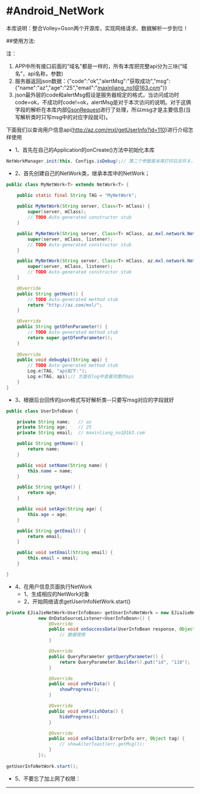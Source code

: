 #Android_NetWork
===============
本库说明：整合Volley+Gson两个开源库，实现网络请求、数据解析一步到位！

##使用方法:

注：

1. APP中所有接口前面的“域名”都是一样的，所有本库把完整api分为三块(“域名”，api名称，参数)
2. 服务器返回json数据：{"code":"ok","alertMsg":"获取成功","msg":{"name":"az","age":"25","email":"maxinliang_no1@163.com"}}
3. json最外层的code和alertMsg假设是服务器规定的格式，当访问成功时code=ok，不成功时code!=ok，alertMsg是对于本次访问的说明。对于这俩字段的解析在本库内部[GsonRequest][gsonRequest]进行了处理，所以msg才是主要信息(当写解析类时只写msg中的对应字段就可)。

下面我们以查询用户信息api(<http://az.com/mxl/getUserInfo?id=110>)进行介绍怎样使用<br>

* 1、首先在自己的Application的onCreate()方法中初始化本库

```java
NetWorkManager.init(this, Configs.isDebug);// 第二个参数是本库打印日志开关，上线时请关掉
```
* 2、首先创建自己的NetWork类，继承本库中的NetWork<T>；

```java
public class MyNetWork<T> extends NetWork<T> {

	public static final String TAG = "MyNetWork";
	
	public MyNetWork(String server, Class<T> mClass) {
		super(server, mClass);
		// TODO Auto-generated constructor stub
	}

	public MyNetWork(String server, Class<T> mClass, az.mxl.network.NetWork4Base.OnDataSourceListener<T> listener) {
		super(server, mClass, listener);
		// TODO Auto-generated constructor stub
	}

	public MyNetWork(String server, Class<T> mClass, az.mxl.network.NetWork4Base.OnDataSourceSuccessListener<T> listener) {
		super(server, mClass, listener);
		// TODO Auto-generated constructor stub
	}

	@Override
	public String getHost() {
		// TODO Auto-generated method stub
		return "http://az.com/mxl/";
	}

	@Override
	public String getOfenParameter() {
		// TODO Auto-generated method stub
		return super.getOfenParameter();
	}
	
	@Override
	public void debugApi(String api) {
		// TODO Auto-generated method stub
		Log.e(TAG, "api如下:");
		Log.e(TAG, api);// 方面在log中查看完整的api
	}
}
```
* 3、根据后台回传的json格式写好解析类--只要写msg对应的字段就好
```java
public class UserInfoBean {

	private String name;   // az
	private String age;    // 25
	private String email;  // maxinliang_no1@163.com

	public String getName() {
		return name;
	}

	public void setName(String name) {
		this.name = name;
	}

	public String getAge() {
		return age;
	}

	public void setAge(String age) {
		this.age = age;
	}

	public String getEmail() {
		return email;
	}

	public void setEmail(String email) {
		this.email = email;
	}

}
```

* 4、在用户信息页面执行NetWork
	* 1、生成相应的NetWork对象
	* 2、开始网络请求getUserInfoNetWork.start()

```java
private EJiaJieNetWork<UserInfoBean> getUserInfoNetWork = new EJiaJieNetWork<UserInfoBean>(ApiConstantData.USER_INFO, UserInfoBean.class,
			new OnDataSourceListener<UserInfoBean>() {
				@Override
				public void onSuccessData(UserInfoBean response, Object tag) {
					// 数据使用
				}

				@Override
				public QueryParameter getQueryParameter() {
					return QueryParameter.Builder().put("id", "110");
				}

				@Override
				public void onPerData() {
					showProgress();
				}

				@Override
				public void onFinishData() {
					hideProgress();
				}

				@Override
				public void onFailData(ErrorInfo err, Object tag) {
					// showAlterToast(err.getMsg());
				}
			});
			
getUserInfoNetWork.start();
```
* 5、不要忘了加上网了权限：
    <uses-permission android:name="android.permission.INTERNET" />


*******************

[gsonRequest]:https://github.com/AZ-xml/Android_NetWork/blob/master/lib/src/az/mxl/network/GsonRequest.java
